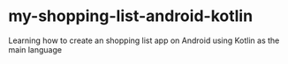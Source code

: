 # my-shopping-list-android-kotlin
 Learning how to create an shopping list app on Android using Kotlin as the main language
